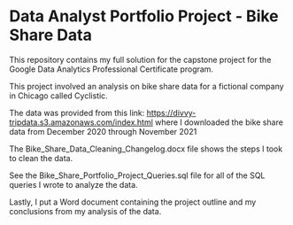 # Data Analyst Portfolio Project - Bike Share Data

This repository contains my full solution for the capstone project for the Google Data Analytics Professional Certificate program.

This project involved an analysis on bike share data for a fictional company in Chicago called Cyclistic.

The data was provided from this link: https://divvy-tripdata.s3.amazonaws.com/index.html where I downloaded the bike share data from December 2020 through November 2021

The Bike_Share_Data_Cleaning_Changelog.docx file shows the steps I took to clean the data.

See the Bike_Share_Portfolio_Project_Queries.sql file for all of the SQL queries I wrote to analyze the data.

Lastly, I put a Word document containing the project outline and my conclusions from my analysis of the data.
